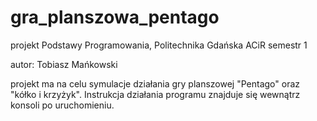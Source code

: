 # gra_planszowa_pentago
projekt Podstawy Programowania, Politechnika Gdańska ACiR semestr 1

autor: Tobiasz Mańkowski

projekt ma na celu symulacje działania gry planszowej "Pentago" oraz "kółko i krzyżyk". Instrukcja działania programu znajduje się wewnątrz konsoli po uruchomieniu. 

